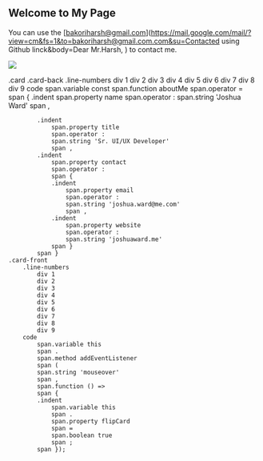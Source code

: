 ## Welcome to My Page

You can use the [bakoriharsh@gmail.com](https://mail.google.com/mail/?view=cm&fs=1&to=bakoriharsh@gmail.com.com&su=Contacted using Github linck&body=Dear Mr.Harsh, ) to contact me. 

<a href="#">
  <img align="center" src="https://github-readme-stats.vercel.app/api?username=harshbakori&theme=dark&show_icons=true" />
</a>

.card
	.card-back
		.line-numbers
			div 1
			div 2
			div 3
			div 4
			div 5
			div 6
			div 7
			div 8
			div 9
		code
			span.variable const 
			span.function aboutMe 
			span.operator = 
			span {
			.indent 
				span.property name
				span.operator : 
				span.string 'Joshua Ward'
				span ,
			
			.indent 
				span.property title
				span.operator : 
				span.string 'Sr. UI/UX Developer'
				span ,
			.indent 
				span.property contact
				span.operator : 
				span {
				.indent 
					span.property email
					span.operator : 
					span.string 'joshua.ward@me.com'
					span ,
				.indent
					span.property website
					span.operator :
					span.string 'joshuaward.me'
				span }
			span }
	.card-front
		.line-numbers
			div 1
			div 2
			div 3
			div 4
			div 5
			div 6
			div 7
			div 8
			div 9
		code
			span.variable this
			span .
			span.method addEventListener
			span (
			span.string 'mouseover'
			span , 
			span.function () => 
			span { 
			.indent
				span.variable this
				span .
				span.property flipCard 
				span = 
				span.boolean true
				span ;
			span });
